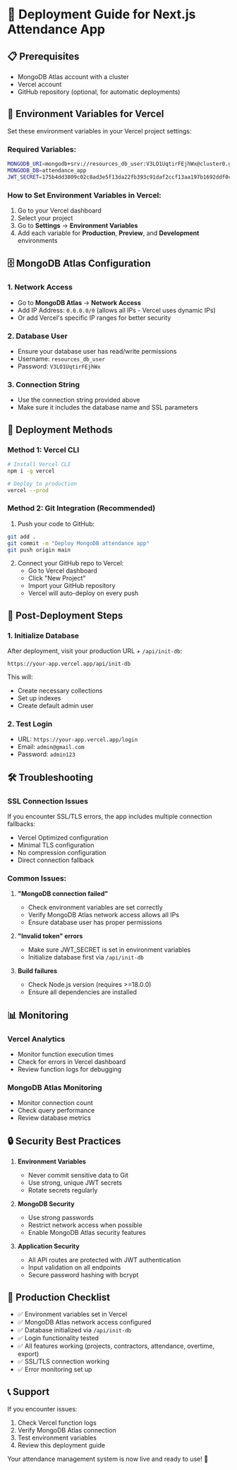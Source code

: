 # 🚀 Deployment Guide for Next.js Attendance App

## 📋 Prerequisites

- MongoDB Atlas account with a cluster
- Vercel account
- GitHub repository (optional, for automatic deployments)

## 🔧 Environment Variables for Vercel

Set these environment variables in your Vercel project settings:

### Required Variables:
```bash
MONGODB_URI=mongodb+srv://resources_db_user:V3LO1UqtirFEjhWx@cluster0.gmdhmuz.mongodb.net/attendance_app?retryWrites=true&w=majority
MONGODB_DB=attendance_app
JWT_SECRET=175b4dd3809c02c8ad3e5f13da22fb393c91daf2ccf13aa197b1692ddf0c5c48b17707cc7eb37e7db6f386d76af16f8637c262a0a4b7778f354113fe4cad2693
```

### How to Set Environment Variables in Vercel:

1. Go to your Vercel dashboard
2. Select your project
3. Go to **Settings** → **Environment Variables**
4. Add each variable for **Production**, **Preview**, and **Development** environments

## 🗄️ MongoDB Atlas Configuration

### 1. Network Access
- Go to **MongoDB Atlas** → **Network Access**
- Add IP Address: `0.0.0.0/0` (allows all IPs - Vercel uses dynamic IPs)
- Or add Vercel's specific IP ranges for better security

### 2. Database User
- Ensure your database user has read/write permissions
- Username: `resources_db_user`
- Password: `V3LO1UqtirFEjhWx`

### 3. Connection String
- Use the connection string provided above
- Make sure it includes the database name and SSL parameters

## 🚀 Deployment Methods

### Method 1: Vercel CLI
```bash
# Install Vercel CLI
npm i -g vercel

# Deploy to production
vercel --prod
```

### Method 2: Git Integration (Recommended)
1. Push your code to GitHub:
```bash
git add .
git commit -m "Deploy MongoDB attendance app"
git push origin main
```

2. Connect your GitHub repo to Vercel:
   - Go to Vercel dashboard
   - Click "New Project"
   - Import your GitHub repository
   - Vercel will auto-deploy on every push

## 🔄 Post-Deployment Steps

### 1. Initialize Database
After deployment, visit your production URL + `/api/init-db`:
```
https://your-app.vercel.app/api/init-db
```

This will:
- Create necessary collections
- Set up indexes
- Create default admin user

### 2. Test Login
- URL: `https://your-app.vercel.app/login`
- Email: `admin@gmail.com`
- Password: `admin123`

## 🛠️ Troubleshooting

### SSL Connection Issues
If you encounter SSL/TLS errors, the app includes multiple connection fallbacks:
- Vercel Optimized configuration
- Minimal TLS configuration
- No compression configuration
- Direct connection fallback

### Common Issues:

1. **"MongoDB connection failed"**
   - Check environment variables are set correctly
   - Verify MongoDB Atlas network access allows all IPs
   - Ensure database user has proper permissions

2. **"Invalid token" errors**
   - Make sure JWT_SECRET is set in environment variables
   - Initialize database first via `/api/init-db`

3. **Build failures**
   - Check Node.js version (requires >=18.0.0)
   - Ensure all dependencies are installed

## 📊 Monitoring

### Vercel Analytics
- Monitor function execution times
- Check for errors in Vercel dashboard
- Review function logs for debugging

### MongoDB Atlas Monitoring
- Monitor connection count
- Check query performance
- Review database metrics

## 🔒 Security Best Practices

1. **Environment Variables**
   - Never commit sensitive data to Git
   - Use strong, unique JWT secrets
   - Rotate secrets regularly

2. **MongoDB Security**
   - Use strong passwords
   - Restrict network access when possible
   - Enable MongoDB Atlas security features

3. **Application Security**
   - All API routes are protected with JWT authentication
   - Input validation on all endpoints
   - Secure password hashing with bcrypt

## 🎯 Production Checklist

- ✅ Environment variables set in Vercel
- ✅ MongoDB Atlas network access configured
- ✅ Database initialized via `/api/init-db`
- ✅ Login functionality tested
- ✅ All features working (projects, contractors, attendance, overtime, export)
- ✅ SSL/TLS connection working
- ✅ Error monitoring set up

## 📞 Support

If you encounter issues:
1. Check Vercel function logs
2. Verify MongoDB Atlas connection
3. Test environment variables
4. Review this deployment guide

Your attendance management system is now live and ready to use! 🎉
